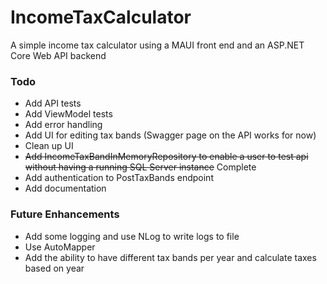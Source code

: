 # IncomeTaxCalculator
A simple income tax calculator using a MAUI front end and an ASP.NET Core Web API backend

### Todo
* Add API tests
* Add ViewModel tests
* Add error handling
* Add UI for editing tax bands (Swagger page on the API works for now)
* Clean up UI
* <s>Add IncomeTaxBandInMemoryRepository to enable a user to test api without having a running SQL Server instance</s> Complete
* Add authentication to PostTaxBands endpoint
* Add documentation

### Future Enhancements
* Add some logging and use NLog to write logs to file
* Use AutoMapper
* Add the ability to have different tax bands per year and calculate taxes based on year
